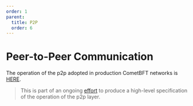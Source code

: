 ```yaml
---
order: 1
parent:
  title: P2P
  order: 6
---
```


# Peer-to-Peer Communication

The operation of the p2p adopted in production CometBFT networks is [HERE](./v0.34/).

> This is part of an ongoing [effort](https://github.com/KYVENetwork/tendermint/issues/19)
> to produce a high-level specification of the operation of the p2p layer.
